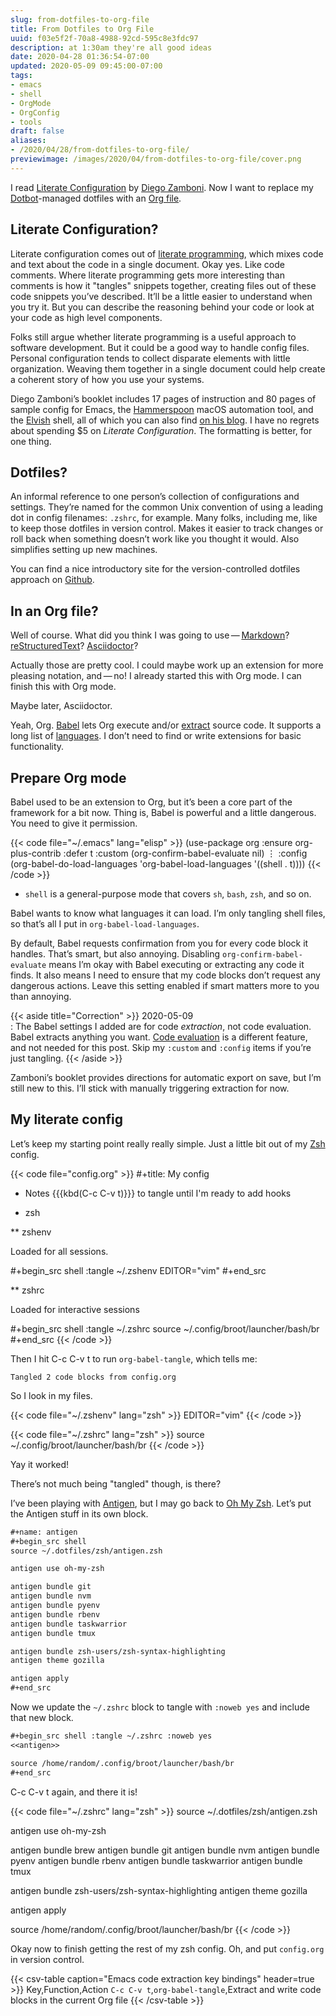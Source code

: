 ```yaml
---
slug: from-dotfiles-to-org-file
title: From Dotfiles to Org File
uuid: f03e5f2f-70a8-4988-92cd-595c8e3fdc97
description: at 1:30am they're all good ideas
date: 2020-04-28 01:36:54-07:00
updated: 2020-05-09 09:45:00-07:00
tags:
- emacs
- shell
- OrgMode
- OrgConfig
- tools
draft: false
aliases:
- /2020/04/28/from-dotfiles-to-org-file/
previewimage: /images/2020/04/from-dotfiles-to-org-file/cover.png
---
```

I read [Literate Configuration](https://leanpub.com/lit-config/) by
[Diego Zamboni](https://zzamboni.org/). Now I want to replace my
[Dotbot](https://github.com/anishathalye/dotbot)-managed dotfiles with
an [Org file](https://orgmode.org/).

## Literate Configuration?

Literate configuration comes out of [literate
programming](http://literateprogramming.com/index.html), which mixes
code and text about the code in a single document. Okay yes. Like code
comments. Where literate programming gets more interesting than comments
is how it "tangles" snippets together, creating files out of these code
snippets you’ve described. It’ll be a little easier to understand when
you try it. But you can describe the reasoning behind your code or look
at your code as high level components.

Folks still argue whether literate programming is a useful approach to
software development. But it could be a good way to handle config files.
Personal configuration tends to collect disparate elements with little
organization. Weaving them together in a single document could help
create a coherent story of how you use your systems.

Diego Zamboni’s booklet includes 17 pages of instruction and 80 pages of
sample config for Emacs, the [Hammerspoon](https://www.hammerspoon.org/)
macOS automation tool, and the [Elvish](https://elv.sh/) shell, all of
which you can also find [on his
blog](https://zzamboni.org/post/2017-12-17-my-emacs-configuration-with-commentary/).
I have no regrets about spending $5 on *Literate Configuration*. The
formatting is better, for one thing.

## Dotfiles?

An informal reference to one person’s collection of configurations and
settings. They’re named for the common Unix convention of using a
leading dot in config filenames: `.zshrc`, for example. Many folks,
including me, like to keep those dotfiles in version control. Makes it
easier to track changes or roll back when something doesn’t work like
you thought it would. Also simplifies setting up new machines.

You can find a nice introductory site for the version-controlled
dotfiles approach on [Github](https://dotfiles.github.io/).

## In an Org file?

Well of course. What did you think I was going to
use — [Markdown](https://github.com/jostylr/literate-programming)?
[reStructuredText](https://slott56.github.io/PyLit-3/_build/html/index.html)?
[Asciidoctor](https://aimlesslygoingforward.com/blog/2019/10/02/roguelike-tutorial-up-to-date-and-literate/)?

Actually those are pretty cool. I could maybe work up an extension for
more pleasing notation, and — no\! I already started this with Org mode.
I can finish this with Org mode.

Maybe later, Asciidoctor.

Yeah, Org. [Babel](https://orgmode.org/worg/org-contrib/babel/) lets Org
execute and/or
[extract](https://orgmode.org/manual/Extracting-Source-Code.html#Extracting-Source-Code)
source code. It supports a long list of
[languages](https://orgmode.org/worg/org-contrib/babel/languages.html).
I don’t need to find or write extensions for basic functionality.

## Prepare Org mode

Babel used to be an extension to Org, but it’s been a core part of the
framework for a bit now. Thing is, Babel is powerful and a little
dangerous. You need to give it permission.

{{< code file="~/.emacs" lang="elisp" >}}
(use-package org
  :ensure org-plus-contrib
  :defer t
  :custom
  (org-confirm-babel-evaluate nil)
  ⋮
  :config
  (org-babel-do-load-languages
   'org-babel-load-languages
   '((shell . t)))) 
{{< /code >}}

- `shell` is a general-purpose mode that covers `sh`, `bash`, `zsh`,
  and so on.

Babel wants to know what languages it can load. I’m only tangling shell
files, so that’s all I put in `org-babel-load-languages`.

By default, Babel requests confirmation from you for every code block it
handles. That’s smart, but also annoying. Disabling
`org-confirm-babel-evaluate` means I’m okay with Babel executing or
extracting any code it finds. It also means I need to ensure that my
code blocks don’t request any dangerous actions. Leave this setting
enabled if smart matters more to you than annoying.

{{< aside title="Correction" >}}
2020-05-09  
: The Babel settings I added are for code *extraction*, not code
  evaluation. Babel extracts anything you want. [Code
  evaluation](https://orgmode.org/manual/Evaluating-Code-Blocks.html#Evaluating-Code-Blocks)
  is a different feature, and not needed for this post. Skip my
  `:custom` and `:config` items if you’re just tangling.
{{< /aside >}}

Zamboni’s booklet provides directions for automatic export on save, but
I’m still new to this. I’ll stick with manually triggering extraction
for now.

## My literate config

Let’s keep my starting point really really simple. Just a little bit out
of my [Zsh](https://www.zsh.org/) config.

{{< code file="config.org" >}}
#+title: My config

* Notes
{{{kbd(C-c C-v t)}}} to tangle until I'm ready to add hooks

* zsh

** zshenv

Loaded for all sessions.

#+begin_src shell :tangle ~/.zshenv
EDITOR="vim"
#+end_src

** zshrc

Loaded for interactive sessions

#+begin_src shell :tangle ~/.zshrc
source ~/.config/broot/launcher/bash/br
#+end_src
{{< /code >}}

Then I hit C-c C-v t to run `org-babel-tangle`, which tells me:

    Tangled 2 code blocks from config.org

So I look in my files.

{{< code file="~/.zshenv" lang="zsh" >}}
EDITOR="vim"
{{< /code >}}

{{< code file="~/.zshrc" lang="zsh" >}}
source ~/.config/broot/launcher/bash/br
{{< /code >}}

Yay it worked\!

There’s not much being "tangled" though, is there?

I’ve been playing with [Antigen](https://antigen.sharats.me/), but I may
go back to [Oh My Zsh](https://ohmyz.sh/). Let’s put the Antigen stuff
in its own block.

``` org
#+name: antigen
#+begin_src shell
source ~/.dotfiles/zsh/antigen.zsh

antigen use oh-my-zsh

antigen bundle git
antigen bundle nvm
antigen bundle pyenv
antigen bundle rbenv
antigen bundle taskwarrior
antigen bundle tmux

antigen bundle zsh-users/zsh-syntax-highlighting
antigen theme gozilla

antigen apply
#+end_src
```

Now we update the `~/.zshrc` block to tangle with `:noweb yes` and
include that new block.

``` org
#+begin_src shell :tangle ~/.zshrc :noweb yes
<<antigen>>

source /home/random/.config/broot/launcher/bash/br
#+end_src
```

C-c C-v t again, and there it is\!

{{< code file="~/.zshrc" lang="zsh" >}}
source ~/.dotfiles/zsh/antigen.zsh

antigen use oh-my-zsh

antigen bundle brew
antigen bundle git
antigen bundle nvm
antigen bundle pyenv
antigen bundle rbenv
antigen bundle taskwarrior
antigen bundle tmux

antigen bundle zsh-users/zsh-syntax-highlighting
antigen theme gozilla

antigen apply

source /home/random/.config/broot/launcher/bash/br
{{< /code >}}

Okay now to finish getting the rest of my zsh config. Oh, and put
`config.org` in version control.

{{< csv-table caption="Emacs code extraction key bindings" header=true >}}
Key,Function,Action
`C-c C-v t`,`org-babel-tangle`,Extract and write code blocks in the current Org file
{{< /csv-table >}}